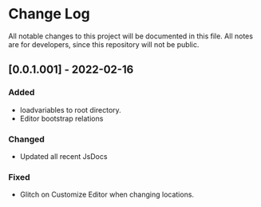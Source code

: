 # Change Log
All notable changes to this project will be documented in this file.
All notes are for developers, since this repository will not be public.

## [0.0.1.001] - 2022-02-16

### Added
 - loadvariables to root directory.
 - Editor bootstrap relations

### Changed
 - Updated all recent JsDocs

### Fixed
 - Glitch on Customize Editor when changing locations.